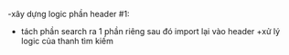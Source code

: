 -xây dựng logic phần header #1:
+ tách phần search ra 1 phần riêng sau đó import lại vào header
+xử lý logic của thanh tìm kiếm
